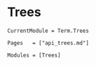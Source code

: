 # Trees
```@meta
CurrentModule = Term.Trees
```


```@index
Pages   = ["api_trees.md"]
```



```@autodocs
Modules = [Trees]
```